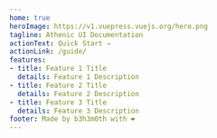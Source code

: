 ```yaml
---
home: true
heroImage: https://v1.vuepress.vuejs.org/hero.png
tagline: Athenic UI Documentation
actionText: Quick Start →
actionLink: /guide/
features:
- title: Feature 1 Title
  details: Feature 1 Description
- title: Feature 2 Title
  details: Feature 2 Description
- title: Feature 3 Title
  details: Feature 3 Description
footer: Made by b3h3m0th with ❤️
---
```

